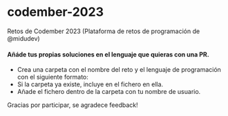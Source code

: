 # codember-2023
Retos de Codember 2023 (Plataforma de retos de programación de @midudev)

#### Añáde tus propias soluciones en el lenguaje que quieras con una PR.
- Crea una carpeta con el nombre del reto y el lenguaje de programación con el siguiente formato: <retoX-lenguaje>
- Si la carpeta ya existe, incluye en el fichero en ella.
- Añade el fichero dentro de la carpeta con tu nombre de usuario.


Gracias por participar, se agradece feedback!

